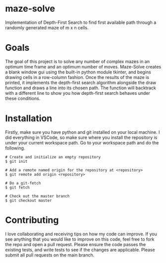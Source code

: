 # maze-solve
Implementation of Depth-First Search to find first available path through a randomly generated maze of m x n cells. 

# Goals
The goal of this project is to solve any number of complex mazes in an optimum time frame and an optimum number of moves. Maze-Solve creates a blank window gui using the built-in python module tkinter, and begins drawing cells in a row-column fashion. Once the results of the maze is printed, it implements the depth-first search algorithm alongside the draw function and draws a line into its chosen path. The function will backtrack with a different line to show you how depth-first search behaves under these conditions. 

# Installation
Firstly, make sure you have python and git installed on your local machine. I did everything in VSCode, so make sure where you install the repository is under your current workspace path. Go to your workspace path and do the following.
```
# Create and initialize an empty repository
$ git init

# Add a remote named origin for the repository at <repository>
$ git remote add origin <repository>

# Do a git-fetch
$ git fetch

# Check out the master branch
$ git checkout master 
```

# Contributing
I love collaborating and receiving tips on how my code can improve. If you see anything that you would like to improve on this code, feel free to fork the repo and open a pull request. Please ensure the code passes the existing tests, and write tests to see if the changes are applicable. Please submit all pull requests on the main branch.
